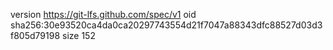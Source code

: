 version https://git-lfs.github.com/spec/v1
oid sha256:30e93520ca4da0ca20297743554d21f7047a88343dfc88527d03d3f805d79198
size 152
